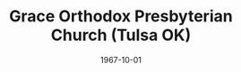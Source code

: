 ---
date: &id001 1967-10-01
end_date: null
location:
  address: null
  city: Tulsa
  state: OK
minister:
- end: 1970-01-01
  name: Maurice Riedesel
  start: 1968-01-01
  type: pastor
- end: 1977-01-01
  name: John Mahaffy
  start: 1970-01-01
  type: pastor
- end: 1980-01-01
  name: Roy Kerns
  start: 1977-01-01
  type: pastor
- end: 1983-01-01
  name: Russell Lane
  start: 1982-01-01
  type: pastor
- end: 1985-06-23
  name: David Kiester
  start: 1984-01-01
  type: supply
ministers:
- Maurice Riedesel
- John Mahaffy
- Roy Kerns
- Russell Lane
- David Kiester
name: Grace Orthodox Presbyterian Church
names:
- end: 1985-06-23
  name: Grace Orthodox Presbyterian Church
  start: 1967-10-01
- end: null
  name: Sand Springs Orthodox Presbyterian Church
  start: 1985-06-23
origination_date: *id001
raw_data: "OKLAHOMA\nTulsa\n\nGrace Orthodox Presbyterian Church  (October 1967\u2013\
  June 23, 1985)\n(later Sand Springs Orthodox Presbyterian Church)\nPastors: Maurice\
  \ Riedesel, 1968\u201370\nJohn Mahaffy, 1970\u201377\nRoy Kerns, 1977\u201380\n\
  Russell Lane, 1982\u201383\nDavid Kiester (Supply), 1984\u201385"
received_from: null
states:
- OK
status:
  active: false
  end_date: null
  reason: null
  received_from: null
  withdrawal_to: null
title: Grace Orthodox Presbyterian Church (Tulsa OK)

---